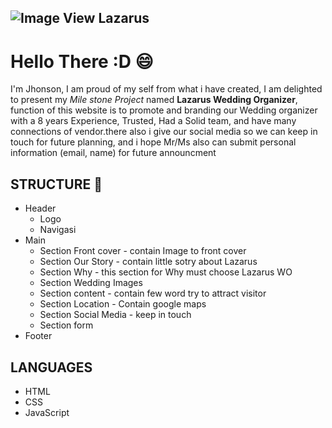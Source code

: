 ![Image View Lazarus](Readme/lazarus.png)
------------------------------------------------
# Hello There :D :smile:

I'm Jhonson, I am proud of my self from what i have created, I am delighted to present my _Mile stone Project_ named **Lazarus Wedding Organizer**, function of this website is to promote and branding our Wedding organizer with a 8 years Experience, Trusted, Had a Solid team, and have many connections of vendor.there also i give our social media so we can keep in touch for future planning, and i hope Mr/Ms also can submit personal information (email, name) for future announcment

## STRUCTURE :open_book:

- Header
	- Logo
	- Navigasi
- Main
	- Section Front cover -
		contain Image to front cover
	- Section Our Story -
		contain little sotry about Lazarus
	- Section Why -
		this section for Why must choose Lazarus WO
	- Section Wedding Images 
	- Section content -
		contain few word try to attract visitor
	- Section Location -
		Contain google maps
	- Section Social Media -
		keep in touch
	- Section form 
- Footer

## LANGUAGES
- HTML
- CSS
- JavaScript










